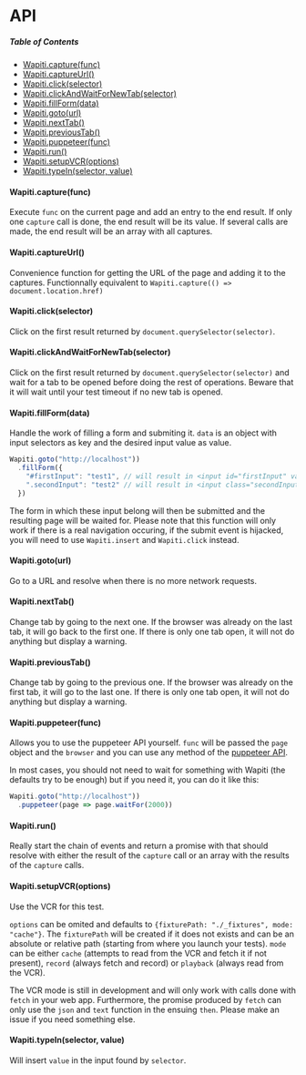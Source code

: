 # API

##### Table of Contents

* [Wapiti.capture(func)](#wapiticapturefunc)
* [Wapiti.captureUrl()](#wapiticaptureurl)
* [Wapiti.click(selector)](#wapiticlickselector)
* [Wapiti.clickAndWaitForNewTab(selector)](#wapiticlickandwaitfornewtabselector)
* [Wapiti.fillForm(data)](#wapitifillformdata)
* [Wapiti.goto(url)](#wapitigotourl)
* [Wapiti.nextTab()](#wapitinexttab)
* [Wapiti.previousTab()](#wapitiprevioustab)
* [Wapiti.puppeteer(func)](#wapitipuppeteerfunc)
* [Wapiti.run()](#wapitirun)
* [Wapiti.setupVCR(options)](#wapitisetupvcroptions)
* [Wapiti.typeIn(selector, value)](#wapititypeinselector-value)

#### Wapiti.capture(func)

Execute `func` on the current page and add an entry to the end result.
If only one `capture` call is done, the end result will be its value.
If several calls are made, the end result will be an array with all captures.

#### Wapiti.captureUrl()

Convenience function for getting the URL of the page and adding it to the captures.
Functionnally equivalent to `Wapiti.capture(() => document.location.href)`

#### Wapiti.click(selector)

Click on the first result returned by `document.querySelector(selector)`.

#### Wapiti.clickAndWaitForNewTab(selector)

Click on the first result returned by `document.querySelector(selector)` and wait for a tab to be opened before doing the rest of operations.
Beware that it will wait until your test timeout if no new tab is opened.

#### Wapiti.fillForm(data)

Handle the work of filling a form and submiting it.
`data` is an object with input selectors as key and the desired input value as value.


```javascript
Wapiti.goto("http://localhost"))
  .fillForm({
    "#firstInput": "test1", // will result in <input id="firstInput" value="test1" />
    ".secondInput": "test2" // will result in <input class="secondInput" value="test2" />
  })
```

The form in which these input belong will then be submitted and the resulting page will be waited for.
Please note that this function will only work if there is a real navigation occuring, if the submit event is hijacked, you will need to use `Wapiti.insert` and `Wapiti.click` instead.

#### Wapiti.goto(url)

Go to a URL and resolve when there is no more network requests.

#### Wapiti.nextTab()

Change tab by going to the next one.
If the browser was already on the last tab, it will go back to the first one.
If there is only one tab open, it will not do anything but display a warning.

#### Wapiti.previousTab()

Change tab by going to the previous one.
If the browser was already on the first tab, it will go to the last one.
If there is only one tab open, it will not do anything but display a warning.

#### Wapiti.puppeteer(func)

Allows you to use the puppeteer API yourself.
`func` will be passed the `page` object and the `browser` and you can use any method of the [puppeteer API](https://github.com/GoogleChrome/puppeteer/blob/master/docs/api.md).

In most cases, you should not need to wait for something with Wapiti (the defaults try to be enough) but if you need it, you can do it like this:

```javascript
Wapiti.goto("http://localhost"))
  .puppeteer(page => page.waitFor(2000))
```

#### Wapiti.run()

Really start the chain of events and return a promise with that should resolve with either the result of the `capture` call or an array with the results of the `capture` calls.

#### Wapiti.setupVCR(options)

Use the VCR for this test.

`options` can be omited and defaults to `{fixturePath: "./_fixtures", mode: "cache"}`.
The `fixturePath` will be created if it does not exists and can be an absolute or relative path (starting from where you launch your tests).
`mode` can be either `cache` (attempts to read from the VCR and fetch it if not present), `record` (always fetch and record) or `playback` (always read from the VCR).

The VCR mode is still in development and will only work with calls done with `fetch` in your web app.
Furthermore, the promise produced by `fetch` can only use the `json` and `text` function in the ensuing `then`.
Please make an issue if you need something else.

#### Wapiti.typeIn(selector, value)

Will insert `value` in the input found by `selector`.
